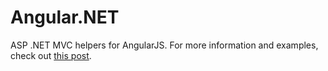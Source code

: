Angular.NET
===========

ASP .NET MVC helpers for AngularJS. For more information and examples, check out [this post](https://axelzarate.wordpress.com/2014/09/15/angular-helpers-for-asp-net-mvc/).
